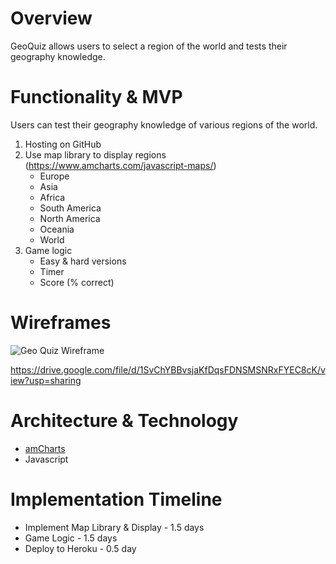 # Overview

GeoQuiz allows users to select a region of the world and tests their geography knowledge. 

# Functionality & MVP

Users can test their geography knowledge of various regions of the world. 

1. Hosting on GitHub
2. Use map library to display regions (https://www.amcharts.com/javascript-maps/)
    * Europe
    * Asia
    * Africa
    * South America
    * North America
    * Oceania
    * World
3. Game logic 
    * Easy & hard versions
    * Timer
    * Score (% correct)
    
# Wireframes

![Geo Quiz Wireframe](https://drive.google.com/file/d/1SvChYBBvsjaKfDqsFDNSMSNRxFYEC8cK/view?usp=sharing)

https://drive.google.com/file/d/1SvChYBBvsjaKfDqsFDNSMSNRxFYEC8cK/view?usp=sharing

# Architecture & Technology

* [amCharts](https://www.amcharts.com/javascript-maps/)
* Javascript

# Implementation Timeline

* Implement Map Library & Display - 1.5 days
* Game Logic - 1.5 days
* Deploy to Heroku - 0.5 day
